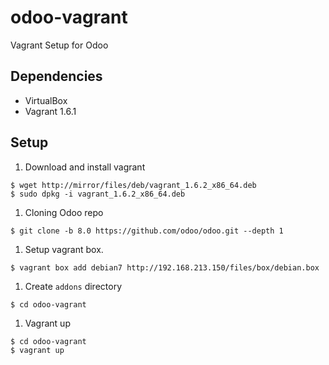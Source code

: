 odoo-vagrant
============

Vagrant Setup for Odoo

Dependencies
------------

* VirtualBox
* Vagrant 1.6.1

Setup
-----

1. Download and install vagrant

```
$ wget http://mirror/files/deb/vagrant_1.6.2_x86_64.deb
$ sudo dpkg -i vagrant_1.6.2_x86_64.deb
```
1. Cloning Odoo repo

```
$ git clone -b 8.0 https://github.com/odoo/odoo.git --depth 1 
```
1. Setup vagrant box.

```
$ vagrant box add debian7 http://192.168.213.150/files/box/debian.box
```

1. Create `addons` directory

```
$ cd odoo-vagrant
```

1. Vagrant up

```
$ cd odoo-vagrant
$ vagrant up
```
